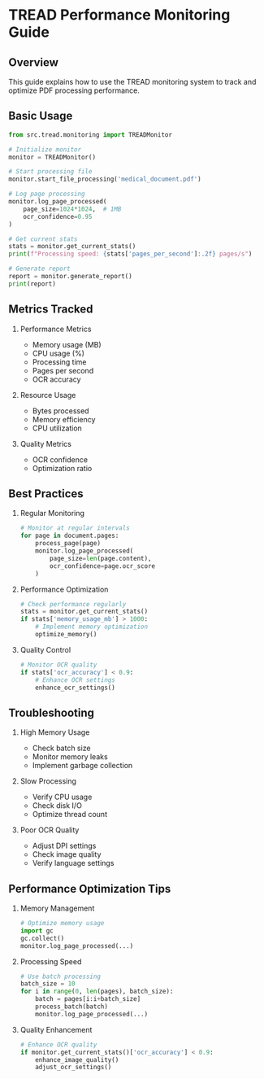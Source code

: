 # TREAD Performance Monitoring Guide

## Overview
This guide explains how to use the TREAD monitoring system to track and optimize PDF processing performance.

## Basic Usage

```python
from src.tread.monitoring import TREADMonitor

# Initialize monitor
monitor = TREADMonitor()

# Start processing file
monitor.start_file_processing('medical_document.pdf')

# Log page processing
monitor.log_page_processed(
    page_size=1024*1024,  # 1MB
    ocr_confidence=0.95
)

# Get current stats
stats = monitor.get_current_stats()
print(f"Processing speed: {stats['pages_per_second']:.2f} pages/s")

# Generate report
report = monitor.generate_report()
print(report)
```

## Metrics Tracked

1. Performance Metrics
   - Memory usage (MB)
   - CPU usage (%)
   - Processing time
   - Pages per second
   - OCR accuracy

2. Resource Usage
   - Bytes processed
   - Memory efficiency
   - CPU utilization

3. Quality Metrics
   - OCR confidence
   - Optimization ratio

## Best Practices

1. Regular Monitoring
   ```python
   # Monitor at regular intervals
   for page in document.pages:
       process_page(page)
       monitor.log_page_processed(
           page_size=len(page.content),
           ocr_confidence=page.ocr_score
       )
   ```

2. Performance Optimization
   ```python
   # Check performance regularly
   stats = monitor.get_current_stats()
   if stats['memory_usage_mb'] > 1000:
       # Implement memory optimization
       optimize_memory()
   ```

3. Quality Control
   ```python
   # Monitor OCR quality
   if stats['ocr_accuracy'] < 0.9:
       # Enhance OCR settings
       enhance_ocr_settings()
   ```

## Troubleshooting

1. High Memory Usage
   - Check batch size
   - Monitor memory leaks
   - Implement garbage collection

2. Slow Processing
   - Verify CPU usage
   - Check disk I/O
   - Optimize thread count

3. Poor OCR Quality
   - Adjust DPI settings
   - Check image quality
   - Verify language settings

## Performance Optimization Tips

1. Memory Management
   ```python
   # Optimize memory usage
   import gc
   gc.collect()
   monitor.log_page_processed(...)
   ```

2. Processing Speed
   ```python
   # Use batch processing
   batch_size = 10
   for i in range(0, len(pages), batch_size):
       batch = pages[i:i+batch_size]
       process_batch(batch)
       monitor.log_page_processed(...)
   ```

3. Quality Enhancement
   ```python
   # Enhance OCR quality
   if monitor.get_current_stats()['ocr_accuracy'] < 0.9:
       enhance_image_quality()
       adjust_ocr_settings()
   ```